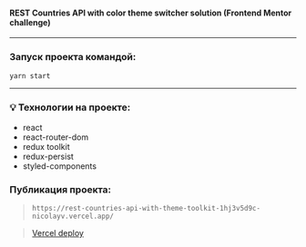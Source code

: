 #### REST Countries API with color theme switcher solution (Frontend Mentor challenge)

---

### Запуск проекта командой:

```bash
yarn start
```

---

### 💡 Технологии на проекте:

- react
- react-router-dom
- redux toolkit
- redux-persist
- styled-components

### Публикация проекта:

> `https://rest-countries-api-with-theme-toolkit-1hj3v5d9c-nicolayv.vercel.app/`

> [Vercel deploy](https://rest-countries-api-with-theme-toolkit-1hj3v5d9c-nicolayv.vercel.app/)
